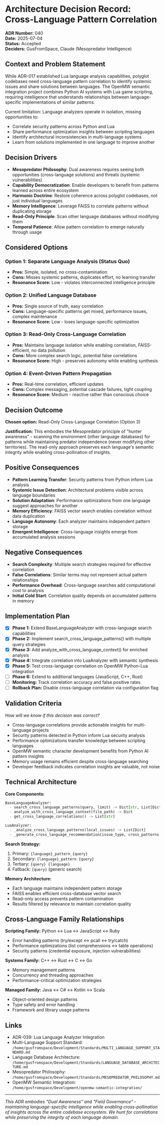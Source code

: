 # Architecture Decision Record: Cross-Language Pattern Correlation

**ADR Number:** 040  
**Date:** 2025-07-04  
**Status:** Accepted  
**Deciders:** GusFromSpace, Claude (Mesopredator Intelligence)

## Context and Problem Statement

While ADR-017 established Lua language analysis capabilities, polyglot codebases need cross-language pattern correlation to identify systemic issues and share solutions between languages. The OpenMW semantic integration project combines Python AI systems with Lua game scripting, requiring intelligence that understands relationships between language-specific implementations of similar patterns.

Current limitation: Language analyzers operate in isolation, missing opportunities to:
- Correlate security patterns across Python and Lua
- Share performance optimization insights between scripting languages
- Identify architectural inconsistencies in multi-language systems
- Learn from solutions implemented in one language to improve another

## Decision Drivers

- **Mesopredator Philosophy**: Dual awareness requires seeing both opportunities (cross-language solutions) and threats (systemic vulnerabilities)
- **Capability Democratization**: Enable developers to benefit from patterns learned across entire ecosystem
- **Harmonic Doctrine**: Restore coherence across polyglot codebases, not just individual languages
- **Memory Intelligence**: Leverage FAISS to correlate patterns without duplicating storage
- **Read-Only Principle**: Scan other language databases without modifying them
- **Temporal Patience**: Allow pattern correlation to emerge naturally through usage

## Considered Options

### Option 1: Separate Language Analysis (Status Quo)
- **Pros:** Simple, isolated, no cross-contamination
- **Cons:** Misses systemic patterns, duplicates effort, no learning transfer
- **Resonance Score:** Low - violates interconnected intelligence principle

### Option 2: Unified Language Database
- **Pros:** Single source of truth, easy correlation
- **Cons:** Language-specific patterns get mixed, performance issues, complex maintenance
- **Resonance Score:** Low - loses language-specific optimization

### Option 3: Read-Only Cross-Language Correlation
- **Pros:** Maintains language isolation while enabling correlation, FAISS-efficient, no data pollution
- **Cons:** More complex search logic, potential false correlations
- **Resonance Score:** High - preserves autonomy while enabling synthesis

### Option 4: Event-Driven Pattern Propagation
- **Pros:** Real-time correlation, efficient updates
- **Cons:** Complex messaging, potential cascade failures, tight coupling
- **Resonance Score:** Medium - reactive rather than conscious choice

## Decision Outcome

**Chosen option:** Read-Only Cross-Language Correlation (Option 3)

**Justification:** This embodies the Mesopredator principle of "hunter awareness" - scanning the environment (other language databases) for patterns while maintaining predator independence (never modifying other territories). The read-only approach preserves each language's semantic integrity while enabling cross-pollination of insights.

## Positive Consequences

- **Pattern Learning Transfer**: Security patterns from Python inform Lua analysis
- **Systemic Issue Detection**: Architectural problems visible across language boundaries
- **Solution Adaptation**: Performance optimizations from one language suggest approaches for another
- **Memory Efficiency**: FAISS vector search enables correlation without data duplication
- **Language Autonomy**: Each analyzer maintains independent pattern storage
- **Emergent Intelligence**: Cross-language insights emerge from accumulated analysis sessions

## Negative Consequences

- **Search Complexity**: Multiple search strategies required for effective correlation
- **False Correlations**: Similar terms may not represent actual pattern relationships
- **Performance Overhead**: Cross-language searches add computational cost to analysis
- **Initial Cold Start**: Correlation quality depends on accumulated patterns in memory

## Implementation Plan

- [x] **Phase 1:** Extend BaseLanguageAnalyzer with cross-language search capabilities
- [x] **Phase 2:** Implement search_cross_language_patterns() with multiple query strategies
- [x] **Phase 3:** Add analyze_with_cross_language_context() for enriched analysis
- [x] **Phase 4:** Integrate correlation into LuaAnalyzer with semantic synthesis
- [x] **Phase 5:** Test cross-language correlation on OpenMW Python-Lua integration
- [ ] **Phase 6:** Extend to additional languages (JavaScript, C++, Rust)
- [ ] **Monitoring:** Track correlation accuracy and false positive rates
- [ ] **Rollback Plan:** Disable cross-language correlation via configuration flag

## Validation Criteria

*How will we know if this decision was correct?*
- Cross-language correlations provide actionable insights for multi-language projects
- Security patterns detected in Python inform Lua security analysis
- Performance optimizations transfer knowledge between scripting languages
- OpenMW semantic character development benefits from Python AI pattern insights
- Memory usage remains efficient despite cross-language searching
- Developer feedback indicates correlation insights are valuable, not noise

## Technical Architecture

**Core Components:**
```python
BaseLanguageAnalyzer:
  - search_cross_language_patterns(query, limit) -> Dict[str, List[Dict]]
  - analyze_with_cross_language_context(file_path) -> Dict
  - get_cross_language_correlations() -> List[str]

LuaAnalyzer:
  - _analyze_cross_language_patterns(local_issues) -> List[Dict]
  - _generate_cross_language_recommendation(issue_type, cross_patterns) -> str
```

**Search Strategy:**
1. Primary: `{language}_pattern_{query}`
2. Secondary: `{language}_pattern {query}`
3. Tertiary: `{query} {language}`
4. Fallback: `{query}` (generic search)

**Memory Architecture:**
- Each language maintains independent pattern storage
- FAISS enables efficient cross-database vector search
- Read-only access prevents pattern contamination
- Results filtered by relevance to maintain correlation quality

## Cross-Language Family Relationships

**Scripting Family:** Python ↔ Lua ↔ JavaScript ↔ Ruby
- Error handling patterns (try/except ↔ pcall ↔ try/catch)
- Performance optimizations (list comprehensions ↔ table operations)
- Security patterns (credential exposure, injection vulnerabilities)

**Systems Family:** C++ ↔ Rust ↔ C ↔ Go
- Memory management patterns
- Concurrency and threading approaches
- Performance-critical optimization strategies

**Managed Family:** Java ↔ C# ↔ Kotlin ↔ Scala
- Object-oriented design patterns
- Type safety and error handling
- Framework and library usage patterns

## Links

- ADR-039: Lua Language Analyzer Integration
- Multi-Language Support Standard: `/home/gusfromspace/Development/Standards/MULTI_LANGUAGE_SUPPORT_STANDARD.md`
- Language Database Architecture: `/home/gusfromspace/Development/Standards/LANGUAGE_DATABASE_ARCHITECTURE.md`
- Mesopredator Philosophy: `/home/gusfromspace/Development/Standards/MESOPREDATOR_PHILOSOPHY.md`
- OpenMW Semantic Integration: `/home/gusfromspace/Development/openmw-semantic-integration/`

---

*This ADR embodies "Dual Awareness" and "Field Governance" - maintaining language-specific intelligence while enabling cross-pollination of insights across the entire codebase ecosystem. We hunt for correlations while preserving the integrity of each language domain.*